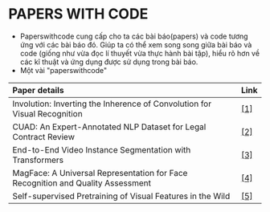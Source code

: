 # PAPERS WITH CODE
- Paperswithcode cung cấp cho ta các bài báo(papers) và code tương ứng với các bài báo đó. Giúp ta có thể xem song song giữa bài báo và code (giống như vừa đọc lí thuyết vừa thực hành bài tập), hiểu rõ hơn về các kĩ thuật và ứng dụng được sử dụng trong bài báo.
- Một vài "paperswithcode" 

|Paper details                                                                      |Link    |
|:----------------------------------------------------------------------------------|:-------|
|Involution: Inverting the Inherence of Convolution for Visual Recognition          |[[1]](https://paperswithcode.com/paper/involution-inverting-the-inherence-of#code*)|
|CUAD: An Expert-Annotated NLP Dataset for Legal Contract Review                    |[[2]](https://paperswithcode.com/paper/cuad-an-expert-annotated-nlp-dataset-for)   |
|End-to-End Video Instance Segmentation with Transformers                           |[[3]](https://paperswithcode.com/paper/end-to-end-video-instance-segmentation-with)|
|MagFace: A Universal Representation for Face Recognition and Quality Assessment    |[[4]](https://paperswithcode.com/paper/magface-a-universal-representation-for-face)|
|Self-supervised Pretraining of Visual Features in the Wild                         |[[5]](https://paperswithcode.com/paper/self-supervised-pretraining-of-visual)      |
